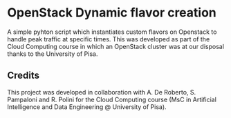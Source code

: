 # OpenStack Dynamic flavor creation

A simple pyhton script which instantiates custom flavors on Openstack to handle peak traffic at specific times. This was developed as part of the Cloud Computing course in which an OpenStack cluster was at our disposal thanks to the University of Pisa.

## Credits

This project was developed in collaboration with A. De Roberto, S. Pampaloni and R. Polini for the Cloud Computing course (MsC in Artificial Intelligence and Data Engineering @ University of Pisa).
